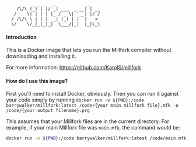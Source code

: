               _ _ _  __            _
        /\/\ (_) | |/ _| ___  _ __| | __
       /    \| | | | |_ / _ \| '__| |/ /
      / /\/\ \ | | |  _| (_) | |  |   <
      \/    \/_|_|_|_|  \___/|_|  |_|\_\

#### Introduction

This is a Docker image that lets you run the Millfork compiler without downloading and installing it.

For more information: https://github.com/KarolS/millfork

#### How do I use this image?

First you'll need to install Docker, obviously. Then you can run it against your code simply by running `docker run -v ${PWD}:/code barrywalker/millfork:latest /code/{your main millfork file}.mfk -o /code/{your output filename}.prg`

This assumes that your Millfork files are in the current directory. For example, if your main Millfork file was `main.mfk`, the command would be:

```bash
docker run -v ${PWD}:/code barrywalker/millfork:latest /code/main.mfk -o /code/main.prg
```
